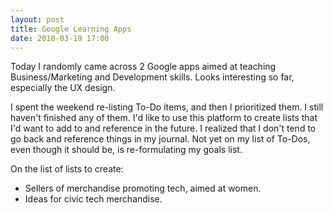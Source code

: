 ```yaml
---
layout: post
title: Google Learning Apps
date: 2018-03-19 17:00
---
```


Today I randomly came across 2 Google apps aimed at teaching Business/Marketing and Development skills.  Looks interesting so far, especially the UX design.

I spent the weekend re-listing To-Do items, and then I prioritized them.  I still haven't finished any of them.  I'd like to use this platform to create lists that I'd want to add to and reference in the future.  I realized that I don't tend to go back and reference things in my journal.  Not yet on my list of To-Dos, even though it should be, is re-formulating my goals list.

On the list of lists to create:
* Sellers of merchandise promoting tech, aimed at women.
* Ideas for civic tech merchandise.
